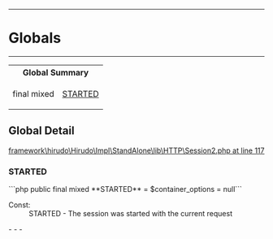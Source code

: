 - - -

# Globals #

- - -

<table id="summary_global" class="title">
<tr><th colspan="2" class="title">Global Summary</th></tr>
<tr>
<td class="type">final  mixed</td>
<td class="description"><p class="name"><a href="#STARTED">STARTED</a></p><p class="description"></p></td>
</tr>
</table>

<h2 id="detail_global">Global Detail</h2>
<a href="https://github.com/JeyDotC/Hirudo-docs/blob/master/source/framework/hirudo/Hirudo/Impl/StandAlone/lib/HTTP/Session2.php.md#line117" class="location">framework\hirudo\Hirudo\Impl\StandAlone\lib\HTTP\Session2.php at line 117</a>

<h3 id="STARTED">STARTED</h3>
```php
public final  mixed **STARTED** = $container_options = null```
<div class="details">
<p></p>
</div>

<dl>
<dt>Const:</dt>
<dd>STARTED - The session was started with the current request</dd>
</dl>
- - -

